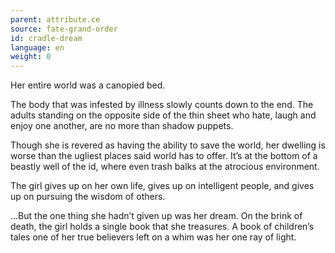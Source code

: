 ```yaml
---
parent: attribute.ce
source: fate-grand-order
id: cradle-dream
language: en
weight: 0
---
```


Her entire world was a canopied bed.

The body that was infested by illness slowly counts down to the end.
The adults standing on the opposite side of the thin sheet who hate, laugh and enjoy one another, are no more than shadow puppets.

Though she is revered as having the ability to save the world, her dwelling is worse than the ugliest places said world has to offer. It’s at the bottom of a beastly well of the id, where even trash balks at the atrocious environment.

The girl gives up on her own life, gives up on intelligent people, and gives up on pursuing the wisdom of others.

…But the one thing she hadn’t given up was her dream. On the brink of death, the girl holds a single book that she treasures. A book of children’s tales one of her true believers left on a whim was her one ray of light.
